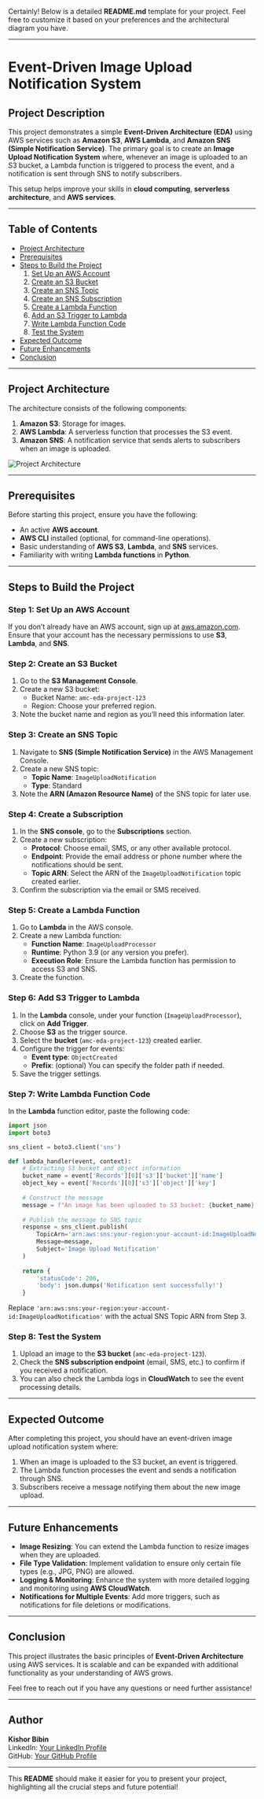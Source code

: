 Certainly! Below is a detailed **README.md** template for your project. Feel free to customize it based on your preferences and the architectural diagram you have.

---

# Event-Driven Image Upload Notification System

## Project Description

This project demonstrates a simple **Event-Driven Architecture (EDA)** using AWS services such as **Amazon S3**, **AWS Lambda**, and **Amazon SNS (Simple Notification Service)**. The primary goal is to create an **Image Upload Notification System** where, whenever an image is uploaded to an S3 bucket, a Lambda function is triggered to process the event, and a notification is sent through SNS to notify subscribers.

This setup helps improve your skills in **cloud computing**, **serverless architecture**, and **AWS services**.

---

## Table of Contents
- [Project Architecture](#project-architecture)
- [Prerequisites](#prerequisites)
- [Steps to Build the Project](#steps-to-build-the-project)
  1. [Set Up an AWS Account](#step-1-set-up-an-aws-account)
  2. [Create an S3 Bucket](#step-2-create-an-s3-bucket)
  3. [Create an SNS Topic](#step-3-create-an-sns-topic)
  4. [Create an SNS Subscription](#step-4-create-a-subscription)
  5. [Create a Lambda Function](#step-5-create-a-lambda-function)
  6. [Add an S3 Trigger to Lambda](#step-6-add-s3-trigger)
  7. [Write Lambda Function Code](#step-7-write-lambda-function-code)
  8. [Test the System](#step-8-test-the-system)
- [Expected Outcome](#expected-outcome)
- [Future Enhancements](#future-enhancements)
- [Conclusion](#conclusion)

---

## Project Architecture

The architecture consists of the following components:

1. **Amazon S3**: Storage for images.
2. **AWS Lambda**: A serverless function that processes the S3 event.
3. **Amazon SNS**: A notification service that sends alerts to subscribers when an image is uploaded.

![Project Architecture](path_to_your_architecture_image)

---

## Prerequisites

Before starting this project, ensure you have the following:

- An active **AWS account**.
- **AWS CLI** installed (optional, for command-line operations).
- Basic understanding of **AWS S3**, **Lambda**, and **SNS** services.
- Familiarity with writing **Lambda functions** in **Python**.

---

## Steps to Build the Project

### Step 1: Set Up an AWS Account

If you don’t already have an AWS account, sign up at [aws.amazon.com](https://aws.amazon.com/). Ensure that your account has the necessary permissions to use **S3**, **Lambda**, and **SNS**.

### Step 2: Create an S3 Bucket

1. Go to the **S3 Management Console**.
2. Create a new S3 bucket:
   - Bucket Name: `amc-eda-project-123`
   - Region: Choose your preferred region.
3. Note the bucket name and region as you’ll need this information later.

### Step 3: Create an SNS Topic

1. Navigate to **SNS (Simple Notification Service)** in the AWS Management Console.
2. Create a new SNS topic:
   - **Topic Name**: `ImageUploadNotification`
   - **Type**: Standard
3. Note the **ARN (Amazon Resource Name)** of the SNS topic for later use.

### Step 4: Create a Subscription

1. In the **SNS console**, go to the **Subscriptions** section.
2. Create a new subscription:
   - **Protocol**: Choose email, SMS, or any other available protocol.
   - **Endpoint**: Provide the email address or phone number where the notifications should be sent.
   - **Topic ARN**: Select the ARN of the `ImageUploadNotification` topic created earlier.
3. Confirm the subscription via the email or SMS received.

### Step 5: Create a Lambda Function

1. Go to **Lambda** in the AWS console.
2. Create a new Lambda function:
   - **Function Name**: `ImageUploadProcessor`
   - **Runtime**: Python 3.9 (or any version you prefer).
   - **Execution Role**: Ensure the Lambda function has permission to access S3 and SNS.
3. Create the function.

### Step 6: Add S3 Trigger to Lambda

1. In the **Lambda** console, under your function (`ImageUploadProcessor`), click on **Add Trigger**.
2. Choose **S3** as the trigger source.
3. Select the **bucket** (`amc-eda-project-123`) created earlier.
4. Configure the trigger for events:
   - **Event type**: `ObjectCreated`
   - **Prefix**: (optional) You can specify the folder path if needed.
5. Save the trigger settings.

### Step 7: Write Lambda Function Code

In the **Lambda** function editor, paste the following code:

```python
import json
import boto3

sns_client = boto3.client('sns')

def lambda_handler(event, context):
    # Extracting S3 bucket and object information
    bucket_name = event['Records'][0]['s3']['bucket']['name']
    object_key = event['Records'][0]['s3']['object']['key']
    
    # Construct the message
    message = f"An image has been uploaded to S3 bucket: {bucket_name}, file: {object_key}"
    
    # Publish the message to SNS topic
    response = sns_client.publish(
        TopicArn='arn:aws:sns:your-region:your-account-id:ImageUploadNotification',
        Message=message,
        Subject='Image Upload Notification'
    )
    
    return {
        'statusCode': 200,
        'body': json.dumps('Notification sent successfully!')
    }
```

Replace `'arn:aws:sns:your-region:your-account-id:ImageUploadNotification'` with the actual SNS Topic ARN from Step 3.

### Step 8: Test the System

1. Upload an image to the **S3 bucket** (`amc-eda-project-123`).
2. Check the **SNS subscription endpoint** (email, SMS, etc.) to confirm if you received a notification.
3. You can also check the Lambda logs in **CloudWatch** to see the event processing details.

---

## Expected Outcome

After completing this project, you should have an event-driven image upload notification system where:

1. When an image is uploaded to the S3 bucket, an event is triggered.
2. The Lambda function processes the event and sends a notification through SNS.
3. Subscribers receive a message notifying them about the new image upload.

---

## Future Enhancements

- **Image Resizing**: You can extend the Lambda function to resize images when they are uploaded.
- **File Type Validation**: Implement validation to ensure only certain file types (e.g., JPG, PNG) are allowed.
- **Logging & Monitoring**: Enhance the system with more detailed logging and monitoring using **AWS CloudWatch**.
- **Notifications for Multiple Events**: Add more triggers, such as notifications for file deletions or modifications.

---

## Conclusion

This project illustrates the basic principles of **Event-Driven Architecture** using AWS services. It is scalable and can be expanded with additional functionality as your understanding of AWS grows.

Feel free to reach out if you have any questions or need further assistance!

--- 

## Author
**Kishor Bibin**  
LinkedIn: [Your LinkedIn Profile](https://www.linkedin.com/in/kishor-bibin)  
GitHub: [Your GitHub Profile](https://github.com/your-github-profile)

---

This **README** should make it easier for you to present your project, highlighting all the crucial steps and future potential!

